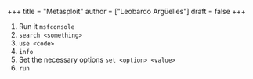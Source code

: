 +++
title = "Metasploit"
author = ["Leobardo Argüelles"]
draft = false
+++

1.  Run it
    `msfconsole`
2.  `search <something>`
3.  `use <code>`
4.  `info`
5.  Set the necessary options
    `set <option> <value>`
6.  `run`
